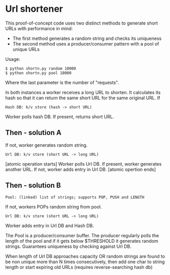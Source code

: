 Url shortener
=============

This proof-of-concept code uses two distinct methods to generate short
URLs with performance in mind:

 * The first method generates a random string and checks its uniqueness
 * The second method uses a producer/consumer pattern with a pool of
   unique URLs

Usage:

    $ python shortn.py random 10000
    $ python shortn.py pool 10000

Where the last parameter is the number of "requests".

In both instances a worker receives a long URL to shorten. It calculates
its hash so that it can return the same short URL for the same
original URL. If 

    Hash DB: k/v store (hash -> short URL)

Worker polls hash DB. If present, returns short URL. 

Then - solution A
-----------------
If not, worker generates random string.

    Url DB: k/v store (short URL -> long URL)

[atomic operation starts]
Worker polls Url DB. If present, worker generates another URL.
If not, worker adds entry in Url DB.
[atomic opertion ends]

Then - solution B
-----------------

    Pool: (linked) list of strings; supports POP, PUSH and LENGTH

If not, workers POPs random string from pool.

    Url DB: k/v store (short URL -> long URL)

Worker adds entry in Url DB and Hash DB.

The Pool is a producer/consumer buffer. The producer regularly polls the length of the pool and if it gets below $THRESHOLD it generates random strings. Guarantees uniqueness by checking against Url DB. 

When length of Url DB approaches capacity OR random strings are found to be non unique more than N times consecutively, then add one char to string length or start expiring old URLs (requires reverse-searching hash db)
